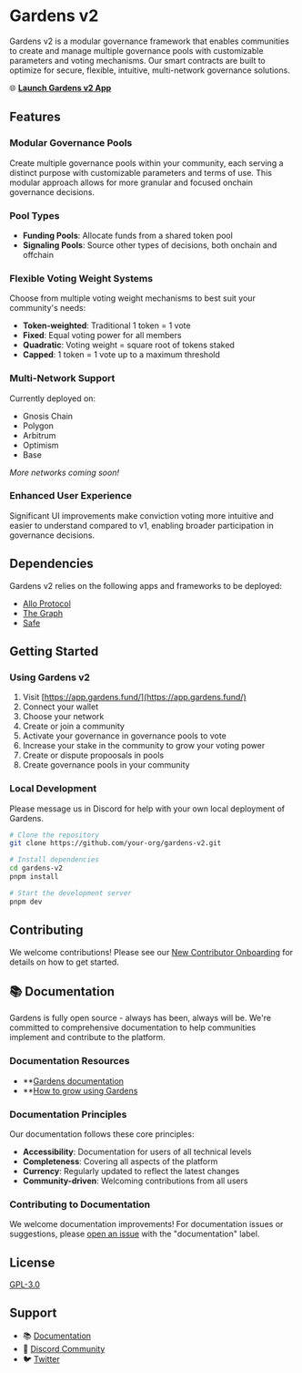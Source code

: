 # Gardens v2

Gardens v2 is a modular governance framework that enables communities to create and manage multiple governance pools with customizable parameters and voting mechanisms. Our smart contracts are built to optimize for secure, flexible, intuitive, multi-network governance solutions.

🌐 **[Launch Gardens v2 App](https://app.gardens.fund/)**

## Features

### Modular Governance Pools
Create multiple governance pools within your community, each serving a distinct purpose with customizable parameters and terms of use. This modular approach allows for more granular and focused onchain governance decisions.

### Pool Types
- **Funding Pools**: Allocate funds from a shared token pool
- **Signaling Pools**: Source other types of decisions, both onchain and offchain

### Flexible Voting Weight Systems
Choose from multiple voting weight mechanisms to best suit your community's needs:
- **Token-weighted**: Traditional 1 token = 1 vote
- **Fixed**: Equal voting power for all members
- **Quadratic**: Voting weight = square root of tokens staked
- **Capped**: 1 token = 1 vote up to a maximum threshold

### Multi-Network Support
Currently deployed on:
- Gnosis Chain
- Polygon
- Arbitrum
- Optimism
- Base

*More networks coming soon!*

### Enhanced User Experience
Significant UI improvements make conviction voting more intuitive and easier to understand compared to v1, enabling broader participation in governance decisions.

## Dependencies

Gardens v2 relies on the following apps and frameworks to be deployed:

- [Allo Protocol](https://www.gitcoin.co/blog/allo-gitcoins-newest-protocol)
- [The Graph](https://thegraph.com/)
- [Safe](https://safe.global/)

## Getting Started

### Using Gardens v2

1. Visit [https://app.gardens.fund/](https://app.gardens.fund/)
2. Connect your wallet
3. Choose your network
4. Create or join a community
5. Activate your governance in governance pools to vote
6. Increase your stake in the community to grow your voting power
7. Create or dispute propoosals in pools
8. Create governance pools in your community


### Local Development

Please message us in Discord for help with your own local deployment of Gardens.

```bash
# Clone the repository
git clone https://github.com/your-org/gardens-v2.git

# Install dependencies
cd gardens-v2
pnpm install

# Start the development server
pnpm dev
```

## Contributing

We welcome contributions! Please see our [New Contributor Onboarding](https://1hive-gardens.notion.site/Gardens-New-Contributor-Onboarding-8ab2e08a585c46e3bcb36482d006c9e9?pvs=4) for details on how to get started.

## 📚 Documentation

Gardens is fully open source - always has been, always will be. We're committed to comprehensive documentation to help communities implement and contribute to the platform.

### Documentation Resources

- **[Gardens documentation](https://docs.gardens.fund)
- **[How to grow using Gardens](https://1hive-gardens.notion.site/How-to-grow-using-Gardens-84be339e761d462085dcb27db12d1c4c)

### Documentation Principles

Our documentation follows these core principles:
- **Accessibility**: Documentation for users of all technical levels
- **Completeness**: Covering all aspects of the platform
- **Currency**: Regularly updated to reflect the latest changes
- **Community-driven**: Welcoming contributions from all users

### Contributing to Documentation

We welcome documentation improvements! For documentation issues or suggestions, please [open an issue](https://github.com/1Hive/gardens-v2/issues/new?labels=documentation) with the "documentation" label.

## License

[GPL-3.0](https://github.com/1Hive/gardens-v2?tab=GPL-3.0-1-ov-file#readme)

## Support

- 📚 [Documentation](https://docs.gardens.fund)
- 💬 [Discord Community](https://discord.gg/tJWPg69ZWG)
- 🐦 [Twitter](https://twitter.com/gardens_fund)
